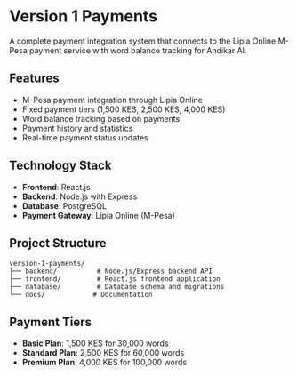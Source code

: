 # Version 1 Payments

A complete payment integration system that connects to the Lipia Online M-Pesa payment service with word balance tracking for Andikar AI.

## Features

- M-Pesa payment integration through Lipia Online
- Fixed payment tiers (1,500 KES, 2,500 KES, 4,000 KES)
- Word balance tracking based on payments
- Payment history and statistics
- Real-time payment status updates

## Technology Stack

- **Frontend**: React.js
- **Backend**: Node.js with Express
- **Database**: PostgreSQL
- **Payment Gateway**: Lipia Online (M-Pesa)

## Project Structure

```
version-1-payments/
├── backend/          # Node.js/Express backend API
├── frontend/         # React.js frontend application
├── database/         # Database schema and migrations
└── docs/            # Documentation
```

## Payment Tiers

- **Basic Plan**: 1,500 KES for 30,000 words
- **Standard Plan**: 2,500 KES for 60,000 words
- **Premium Plan**: 4,000 KES for 100,000 words
